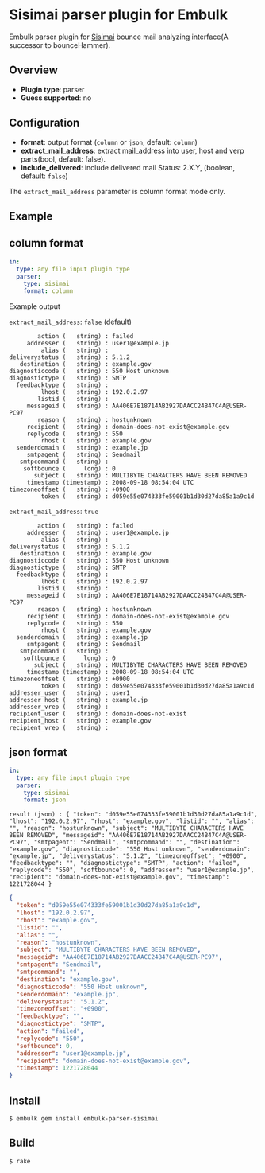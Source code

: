 # Sisimai parser plugin for Embulk

Embulk parser plugin for [Sisimai](https://github.com/sisimai/rb-Sisimai)
bounce mail analyzing interface(A successor to bounceHammer).

## Overview

* **Plugin type**: parser
* **Guess supported**: no

## Configuration

- **format**: output format (`column` or `json`, default: `column`)
- **extract_mail_address**: extract mail_address into user, host and verp parts(bool, default: false).
- **include_delivered**: include delivered mail Status: 2.X.Y, (boolean, default: `false`)

The ``extract_mail_address`` parameter is column format mode only.
## Example

## column format

```yaml
in:
  type: any file input plugin type
  parser:
    type: sisimai
    format: column
```

Example output

``extract_mail_address``: ``false`` (default)

```
        action (   string) : failed
     addresser (   string) : user1@example.jp
         alias (   string) : 
deliverystatus (   string) : 5.1.2
   destination (   string) : example.gov
diagnosticcode (   string) : 550 Host unknown
diagnostictype (   string) : SMTP
  feedbacktype (   string) : 
         lhost (   string) : 192.0.2.97
        listid (   string) : 
     messageid (   string) : AA406E7E18714AB2927DAACC24B47C4A@USER-PC97
        reason (   string) : hostunknown
     recipient (   string) : domain-does-not-exist@example.gov
     replycode (   string) : 550
         rhost (   string) : example.gov
  senderdomain (   string) : example.jp
     smtpagent (   string) : Sendmail
   smtpcommand (   string) : 
    softbounce (     long) : 0
       subject (   string) : MULTIBYTE CHARACTERS HAVE BEEN REMOVED
     timestamp (timestamp) : 2008-09-18 08:54:04 UTC
timezoneoffset (   string) : +0900
         token (   string) : d059e55e074333fe59001b1d30d27da85a1a9c1d
```

``extract_mail_address``: ``true``

```
        action (   string) : failed
     addresser (   string) : user1@example.jp
         alias (   string) : 
deliverystatus (   string) : 5.1.2
   destination (   string) : example.gov
diagnosticcode (   string) : 550 Host unknown
diagnostictype (   string) : SMTP
  feedbacktype (   string) : 
         lhost (   string) : 192.0.2.97
        listid (   string) : 
     messageid (   string) : AA406E7E18714AB2927DAACC24B47C4A@USER-PC97
        reason (   string) : hostunknown
     recipient (   string) : domain-does-not-exist@example.gov
     replycode (   string) : 550
         rhost (   string) : example.gov
  senderdomain (   string) : example.jp
     smtpagent (   string) : Sendmail
   smtpcommand (   string) : 
    softbounce (     long) : 0
       subject (   string) : MULTIBYTE CHARACTERS HAVE BEEN REMOVED
     timestamp (timestamp) : 2008-09-18 08:54:04 UTC
timezoneoffset (   string) : +0900
         token (   string) : d059e55e074333fe59001b1d30d27da85a1a9c1d
addresser_user (   string) : user1
addresser_host (   string) : example.jp
addresser_vrep (   string) : 
recipient_user (   string) : domain-does-not-exist
recipient_host (   string) : example.gov
recipient_vrep (   string) : 
```


## json format

```yaml
in:
  type: any file input plugin type
  parser:
    type: sisimai
    format: json
```

```
result (json) : { "token": "d059e55e074333fe59001b1d30d27da85a1a9c1d", "lhost": "192.0.2.97", "rhost": "example.gov", "listid": "", "alias": "", "reason": "hostunknown", "subject": "MULTIBYTE CHARACTERS HAVE BEEN REMOVED", "messageid": "AA406E7E18714AB2927DAACC24B47C4A@USER-PC97", "smtpagent": "Sendmail", "smtpcommand": "", "destination": "example.gov", "diagnosticcode": "550 Host unknown", "senderdomain": "example.jp", "deliverystatus": "5.1.2", "timezoneoffset": "+0900", "feedbacktype": "", "diagnostictype": "SMTP", "action": "failed", "replycode": "550", "softbounce": 0, "addresser": "user1@example.jp", "recipient": "domain-does-not-exist@example.gov", "timestamp": 1221728044 }
```


```json
{
  "token": "d059e55e074333fe59001b1d30d27da85a1a9c1d",
  "lhost": "192.0.2.97",
  "rhost": "example.gov",
  "listid": "",
  "alias": "",
  "reason": "hostunknown",
  "subject": "MULTIBYTE CHARACTERS HAVE BEEN REMOVED",
  "messageid": "AA406E7E18714AB2927DAACC24B47C4A@USER-PC97",
  "smtpagent": "Sendmail",
  "smtpcommand": "",
  "destination": "example.gov",
  "diagnosticcode": "550 Host unknown",
  "senderdomain": "example.jp",
  "deliverystatus": "5.1.2",
  "timezoneoffset": "+0900",
  "feedbacktype": "",
  "diagnostictype": "SMTP",
  "action": "failed",
  "replycode": "550",
  "softbounce": 0,
  "addresser": "user1@example.jp",
  "recipient": "domain-does-not-exist@example.gov",
  "timestamp": 1221728044
}
```

## Install

```
$ embulk gem install embulk-parser-sisimai
```

## Build

```
$ rake
```
